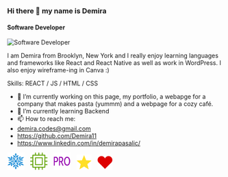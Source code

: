 ### Hi there 👋 my name is Demira
#### Software Developer
![Software Developer](https://media.licdn.com/dms/image/D4E16AQFew-WL3dyrNw/profile-displaybackgroundimage-shrink_350_1400/0/1698250370028?e=1706140800&v=beta&t=l_iee3cQtxxJFJ7ILa8bsboRPBRuWbeAuiEpQpM1DNk)

I am Demira from Brooklyn, New York and I really enjoy learning languages and frameworks like React and React Native as well as work in WordPress. I also enjoy wireframe-ing in Canva :) 

Skills: REACT / JS / HTML / CSS

- 🔭 I’m currently working on this page, my portfolio, a webapge for a company that makes pasta (yummm) and a webpage for a cozy café. 
- 🌱 I’m currently learning Backend 
- 📫 How to reach me:
- demira.codes@gmail.com
- https://github.com/Demira11
- https://www.linkedin.com/in/demirapasalic/
  

<a href='https://archiveprogram.github.com/'><img src='https://raw.githubusercontent.com/acervenky/animated-github-badges/master/assets/acbadge.gif' width='40' height='40'></a> <a href='https://docs.github.com/en/developers'><img src='https://raw.githubusercontent.com/acervenky/animated-github-badges/master/assets/devbadge.gif' width='40' height='40'></a> <a href='https://github.com/pricing'><img src='https://raw.githubusercontent.com/acervenky/animated-github-badges/master/assets/pro.gif' width='40' height='40'></a> <a href='https://stars.github.com/'><img src='https://raw.githubusercontent.com/acervenky/animated-github-badges/master/assets/starbadge.gif' width='35' height='35'></a> <a href='https://docs.github.com/en/github/supporting-the-open-source-community-with-github-sponsors'><img src='https://raw.githubusercontent.com/acervenky/animated-github-badges/master/assets/sponsorbadge.gif' width='35' height='35'></a> 



